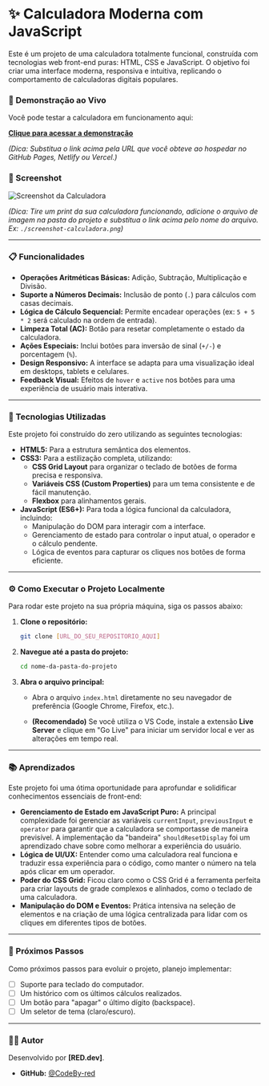 # ✨ Calculadora Moderna com JavaScript

Este é um projeto de uma calculadora totalmente funcional, construída com tecnologias web front-end puras: HTML, CSS e JavaScript. O objetivo foi criar uma interface moderna, responsiva e intuitiva, replicando o comportamento de calculadoras digitais populares.

### 🚀 Demonstração ao Vivo

Você pode testar a calculadora em funcionamento aqui:

**[Clique para acessar a demonstração]([https://codeby-red.github.io/Java.Calculadora/])**

*(Dica: Substitua o link acima pela URL que você obteve ao hospedar no GitHub Pages, Netlify ou Vercel.)*

### 📸 Screenshot

![Screenshot da Calculadora]([https://github.com/CodeBy-red/Java.Calculadora/blob/main/Captura%20de%20tela%202025-07-15%20094139.png?raw=true])

*(Dica: Tire um print da sua calculadora funcionando, adicione o arquivo de imagem na pasta do projeto e substitua o link acima pelo nome do arquivo. Ex: `./screenshot-calculadora.png`)*


---

### 📋 Funcionalidades

* **Operações Aritméticas Básicas:** Adição, Subtração, Multiplicação e Divisão.
* **Suporte a Números Decimais:** Inclusão de ponto (`.`) para cálculos com casas decimais.
* **Lógica de Cálculo Sequencial:** Permite encadear operações (ex: `5 + 5 * 2` será calculado na ordem de entrada).
* **Limpeza Total (AC):** Botão para resetar completamente o estado da calculadora.
* **Ações Especiais:** Inclui botões para inversão de sinal (`+/-`) e porcentagem (`%`).
* **Design Responsivo:** A interface se adapta para uma visualização ideal em desktops, tablets e celulares.
* **Feedback Visual:** Efeitos de `hover` e `active` nos botões para uma experiência de usuário mais interativa.

---

### 🔧 Tecnologias Utilizadas

Este projeto foi construído do zero utilizando as seguintes tecnologias:

* **HTML5:** Para a estrutura semântica dos elementos.
* **CSS3:** Para a estilização completa, utilizando:
    * **CSS Grid Layout** para organizar o teclado de botões de forma precisa e responsiva.
    * **Variáveis CSS (Custom Properties)** para um tema consistente e de fácil manutenção.
    * **Flexbox** para alinhamentos gerais.
* **JavaScript (ES6+):** Para toda a lógica funcional da calculadora, incluindo:
    * Manipulação do DOM para interagir com a interface.
    * Gerenciamento de estado para controlar o input atual, o operador e o cálculo pendente.
    * Lógica de eventos para capturar os cliques nos botões de forma eficiente.

---

### ⚙️ Como Executar o Projeto Localmente

Para rodar este projeto na sua própria máquina, siga os passos abaixo:

1.  **Clone o repositório:**
    ```bash
    git clone [URL_DO_SEU_REPOSITORIO_AQUI]
    ```

2.  **Navegue até a pasta do projeto:**
    ```bash
    cd nome-da-pasta-do-projeto
    ```

3.  **Abra o arquivo principal:**
    * Abra o arquivo `index.html` diretamente no seu navegador de preferência (Google Chrome, Firefox, etc.).

    * **(Recomendado)** Se você utiliza o VS Code, instale a extensão **Live Server** e clique em "Go Live" para iniciar um servidor local e ver as alterações em tempo real.

---

### 📚 Aprendizados

Este projeto foi uma ótima oportunidade para aprofundar e solidificar conhecimentos essenciais de front-end:

* **Gerenciamento de Estado em JavaScript Puro:** A principal complexidade foi gerenciar as variáveis `currentInput`, `previousInput` e `operator` para garantir que a calculadora se comportasse de maneira previsível. A implementação da "bandeira" `shouldResetDisplay` foi um aprendizado chave sobre como melhorar a experiência do usuário.
* **Lógica de UI/UX:** Entender como uma calculadora real funciona e traduzir essa experiência para o código, como manter o número na tela após clicar em um operador.
* **Poder do CSS Grid:** Ficou claro como o CSS Grid é a ferramenta perfeita para criar layouts de grade complexos e alinhados, como o teclado de uma calculadora.
* **Manipulação do DOM e Eventos:** Prática intensiva na seleção de elementos e na criação de uma lógica centralizada para lidar com os cliques em diferentes tipos de botões.

---

### 🔮 Próximos Passos

Como próximos passos para evoluir o projeto, planejo implementar:

* [ ] Suporte para teclado do computador.
* [ ] Um histórico com os últimos cálculos realizados.
* [ ] Um botão para "apagar" o último dígito (backspace).
* [ ] Um seletor de tema (claro/escuro).

---

### 👨‍💻 Autor

Desenvolvido por **[RED.dev]**.

* **GitHub:** [@CodeBy-red](https://github.com/CodeBy-red)
